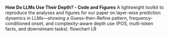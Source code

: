 **How Do LLMs Use Their Depth? - Code and Figures**
A lightweight toolkit to reproduce the analyses and figures for our paper on layer-wise prediction dynamics in LLMs—showing a Guess-then-Refine pattern, frequency-conditioned onset, and complexity-aware depth use (POS, multi-token facts, and downstream tasks). 
flowchart LR

